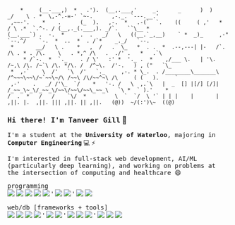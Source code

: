         *     (__-___,)  *   .').  (__,.___,'     _.      _      )  )      _/    \ . *  \,-^.-=-' `~-.      ,-._. `---.__.'
     ,~~-'.    *    .      (_  ).   ,-.  *   .-(`  `.    ((     ( ,'   *  / \ .*  `.^-. / (__,._(.___,). _/`.   ``\__ *
    (__.___`) .  -.  *     .  .   _/   \   ((__.`_,__)    ` *  _)_     ,-"   `--.^/    `-.  *  ..  *  . /`*    _._/   `--.
     *       __/   \ .    *   ,  /   .  \_   *  . .  *  .--,---| |-   /`. /\ . * . /\.    \   . *,^ /\   .  ./' .   *   .`\
         * /`-.  *  `._    . / \'   :' *  '._ .  *    ,/___ \.   | '\.   /~,\ /\. /~`\ /\. */\. /  /^~\.  /'-.   ) , ("   `\_ 
     *  ,-`    \  /'   `\  /'   `._     ,-. * \_.  . /________\_______\ /^~~~\~~\/~`~~\~/\ /~~\ /\/~~^~\ /\     ( (   ).     `
     ,-'    .   _/ /'\_  `/    *   '-. /   \  ,.`\   |  _  [] |[/] [/]| /_~~_\~_\/_~~_\/~~\/~~\/~~\_~~_\   `\ *  ` ).'    *   
    /  .  *   /   /    `\/  *         \  `  `/  \ '` | | |    |       |  ,||. |.  ,||. ||| ,||. || ,||.   (@))  ~/(:')\~  ((@)
 
<h3><samp>Hi there! I'm <a href="https://tanveergill.me" style="text-decoration: none">Tanveer Gill</a></samp> 👋</h3>
<p><samp>I'm a student at the <b>University of Waterloo</b>, majoring in <b>Computer Engineering</b></samp> 💻 ⚡️</p>
<p style="font-size:"0.5em";"><samp>I'm interested in full-stack web development, AI/ML (particularly deep learning), and working on problems at the intersection of computing and healthcare 😄</samp></p>

<p><samp>programming</samp><br>
	<img src="https://img.shields.io/badge/-C-A8B9CC?logo=c&logoColor=white">
	<img src="https://img.shields.io/badge/-C++-00599C?logo=cplusplus&logoColor=white">
	<img src="https://img.shields.io/badge/-Java-ED8B00?logoColor=white">
	<img src="https://img.shields.io/badge/-Python-3776AB?logo=python&logoColor=white">
	<img src="https://img.shields.io/badge/-JavaScript-F7DF1E?logo=javascript&logoColor=white">
	'
	<img src="https://img.shields.io/badge/-HTML5-E34F26?logo=html5&logoColor=white">
	<img src="https://img.shields.io/badge/-CSS3-1572B6?logo=css3&logoColor=white">
	'
	<img src="https://img.shields.io/badge/-Bash-4EAA25?logo=gnubash&logoColor=white">
	<img src="https://img.shields.io/badge/-git-F05032?logo=git&logoColor=white">
</p>
<p><samp>web/db [frameworks + tools]</samp><br>
	<img src="https://img.shields.io/badge/-React.js-61DAFB?logo=react&logoColor=white">
	<img src="https://img.shields.io/badge/-Node.js-339933?logo=node.js&logoColor=white">
	<img src="https://img.shields.io/badge/-Express.js-000000?logo=express&logoColor=white">
	<img src="https://img.shields.io/badge/-Flask-000000?logo=flask&logoColor=white">
	'
	<img src="https://img.shields.io/badge/-TailwindCSS-06B6D4?logo=tailwindcss&logoColor=white">
	<img src="https://img.shields.io/badge/-MaterialUI-007FFF?logo=mui&logoColor=white">
	'
	<img src="https://img.shields.io/badge/-SQLite-003B57?logo=sqlite&logoColor=white">
	<img src="https://img.shields.io/badge/-MySQL-4479A1?logo=mysql&logoColor=white">
	<img src="https://img.shields.io/badge/-MongoDB-47A248?logo=mongodb&logoColor=white">
	'
	<img src="https://img.shields.io/badge/-Chart.js-FF6384?logo=chart.js&logoColor=white">
	<img src="https://img.shields.io/badge/-Insomnia-4000BF?logo=insomnia&logoColor=white">
	<img src="https://img.shields.io/badge/-Postman-FF6C37?logo=postman&logoColor=white">
</p>
